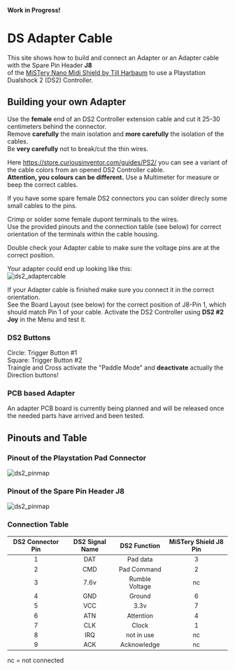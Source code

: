 **Work in Progress!**

# DS Adapter Cable

This site shows how to build and connect an Adapter or an Adapter cable with the Spare Pin Header **J8**  
of the [MiSTery Nano Midi Shield by Till Harbaum](https://github.com/harbaum/MiSTeryNano/blob/main/board/misteryshield20k/README.md) to use a Playstation Dualshock 2 (DS2) Controller.

## Building your own Adapter
Use the **female** end of an DS2 Controller extension cable and cut it 25-30 centimeters behind the connector.  
Remove **carefully** the main isolation and **more carefully** the isolation of the cables.  
Be **very carefully** not to break/cut the thin wires.  

Here https://store.curiousinventor.com/guides/PS2/ you can see a variant of the cable colors from an opened DS2 Controller cable.  
**Attention, you colours can be different.** Use a Multimeter for measure or beep the correct cables.  

If you have some spare female DS2 connectors you can solder direcly some small cables to the pins.

Crimp or solder some female dupont terminals to the wires.  
Use the provided pinouts and the connection table (see below) for correct orientation of the terminals within the cable housing.  

Double check your Adapter cable to make sure the voltage pins are at the correct position.

Your adapter could end up looking like this:  
![ds2_adaptercable](\.assets/ds2_adapter_cable.png)

If your Adapter cable is finished make sure you connect it in the correct orientation.  
See the Board Layout (see below) for the correct position of J8-Pin 1, which should match Pin 1 of your cable.
Activate the DS2 Controller using **DS2 #2 Joy** in the Menu and test it.  

### DS2 Buttons
Circle: Trigger Button #1  
Square: Trigger Button #2  
Traingle and Cross activate the "Paddle Mode" and **deactivate** actually the Direction buttons!

### PCB based Adapter
An adapter PCB board is currently being planned and will be released once the needed parts have arrived and been tested.

## Pinouts and Table
### Pinout of the Playstation Pad Connector
![ds2_pinmap](\.assets/ps_pad_connector.png)
  
### Pinout of the Spare Pin Header J8
![ds2_pinmap](\.assets/pcb_m0s_j8_pinout.png)

### Connection Table
|DS2 Connector Pin|DS2 Signal Name|DS2 Function|MiSTery Shield J8 Pin|
|:---:|:---:|:---:|:---:|
|1|DAT|Pad data|3|
|2|CMD|Pad Command|2|
|3|7.6v|Rumble Voltage|nc|
|4|GND|Ground|6|
|5|VCC|3.3v|7|
|6|ATN|Attention|4|
|7|CLK|Clock|1|
|8|IRQ|not in use|nc|
|9|ACK|Acknowledge|nc|

nc = not connected

